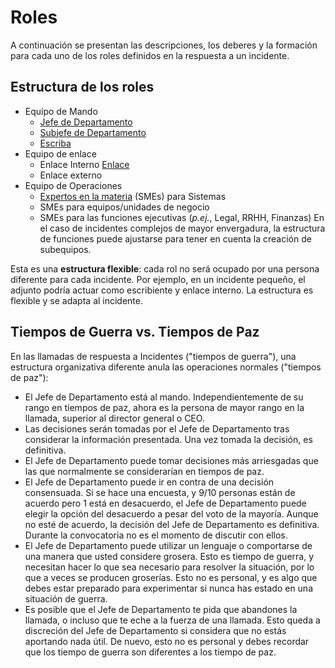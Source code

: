 # Roles

A continuación se presentan las descripciones, los deberes y la formación para cada uno de los roles definidos en la respuesta a un incidente.

## Estructura de los roles

* Equipo de Mando
  * [Jefe de Departamento](https://github.com/IES-Rafael-Alberti/incident-response-plan-plantilla/blob/2024-4.1-G1/roles/role-1-Jefe-de-Departamento.md)
  * [Subjefe de Departamento](https://github.com/IES-Rafael-Alberti/incident-response-plan-plantilla/blob/2024-4.1-G1/roles/role-2-deputy.md)
  * [Escriba](https://github.com/IES-Rafael-Alberti/incident-response-plan-plantilla/blob/2024-4.1-G1/roles/role-3-scribe.md)
* Equipo de enlace
  * Enlace Interno [Enlace](https://github.com/IES-Rafael-Alberti/incident-response-plan-plantilla/blob/2024-4.1-G1/roles/role-5-liaison.md)
  * Enlace externo
* Equipo de Operaciones
  * [Expertos en la materia](https://github.com/IES-Rafael-Alberti/incident-response-plan-plantilla/blob/2024-4.1-G1/roles/role-4-expert.md) (SMEs) para Sistemas
  * SMEs para equipos/unidades de negocio
  * SMEs para las funciones ejecutivas (_p.ej._, Legal, RRHH, Finanzas)
En el caso de incidentes complejos de mayor envergadura, la estructura de funciones puede ajustarse para tener en cuenta la creación de subequipos.

Esta es una **estructura flexible**: cada rol no será ocupado por una persona diferente para cada incidente. Por ejemplo, en un incidente pequeño, el adjunto podría actuar como escribiente y enlace interno. La estructura es flexible y se adapta al incidente.

## Tiempos de Guerra vs. Tiempos de Paz

En las llamadas de respuesta a Incidentes ("tiempos de guerra"), una estructura organizativa diferente anula las operaciones normales ("tiempos de paz"):

* El Jefe de Departamento está al mando. Independientemente de su rango en tiempos de paz, ahora es la persona de mayor rango en la llamada, superior al director general o CEO.
* Las decisiones serán tomadas por el Jefe de Departamento tras considerar la información presentada. Una vez tomada la decisión, es definitiva.
* El Jefe de Departamento puede tomar decisiones más arriesgadas que las que normalmente se considerarían en tiempos de paz.
* El Jefe de Departamento puede ir en contra de una decisión consensuada. Si se hace una encuesta, y 9/10 personas están de acuerdo pero 1 está en desacuerdo, el Jefe de Departamento puede elegir la opción del desacuerdo a pesar del voto de la mayoría. Aunque no esté de acuerdo, la decisión del Jefe de Departamento es definitiva. Durante la convocatoria no es el momento de discutir con ellos.
* El Jefe de Departamento puede utilizar un lenguaje o comportarse de una manera que usted considere grosera. Esto es tiempo de guerra, y necesitan hacer lo que sea necesario para resolver la situación, por lo que a veces se producen groserías. Esto no es personal, y es algo que debes estar preparado para experimentar si nunca has estado en una situación de guerra.
* Es posible que el Jefe de Departamento te pida que abandones la llamada, o incluso que te eche a la fuerza de una llamada. Esto queda a discreción del Jefe de Departamento si considera que no estás aportando nada útil. De nuevo, esto no es personal y debes recordar que los tiempo de guerra son diferentes a los tiempo de paz.
